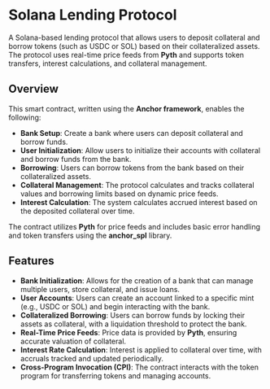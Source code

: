# Solana Lending Protocol

A Solana-based lending protocol that allows users to deposit collateral and borrow tokens (such as USDC or SOL) based on their collateralized assets. The protocol uses real-time price feeds from **Pyth** and supports token transfers, interest calculations, and collateral management.

## Overview

This smart contract, written using the **Anchor framework**, enables the following:

- **Bank Setup**: Create a bank where users can deposit collateral and borrow funds.
- **User Initialization**: Allow users to initialize their accounts with collateral and borrow funds from the bank.
- **Borrowing**: Users can borrow tokens from the bank based on their collateralized assets.
- **Collateral Management**: The protocol calculates and tracks collateral values and borrowing limits based on dynamic price feeds.
- **Interest Calculation**: The system calculates accrued interest based on the deposited collateral over time.

The contract utilizes **Pyth** for price feeds and includes basic error handling and token transfers using the **anchor_spl** library.

## Features

- **Bank Initialization**: Allows for the creation of a bank that can manage multiple users, store collateral, and issue loans.
- **User Accounts**: Users can create an account linked to a specific mint (e.g., USDC or SOL) and begin interacting with the bank.
- **Collateralized Borrowing**: Users can borrow funds by locking their assets as collateral, with a liquidation threshold to protect the bank.
- **Real-Time Price Feeds**: Price data is provided by **Pyth**, ensuring accurate valuation of collateral.
- **Interest Rate Calculation**: Interest is applied to collateral over time, with accruals tracked and updated periodically.
- **Cross-Program Invocation (CPI)**: The contract interacts with the token program for transferring tokens and managing accounts.

